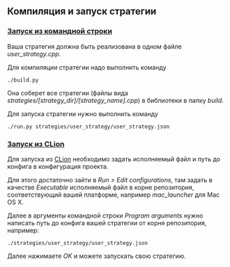 ## Компиляция и запуск стратегии

### [Запуск из командной строки](#command_line)

Ваша стратегия должна быть реализована в одном файле *user_strategy.cpp*.

Для компиляции стратегии надо выполнить команду 
```
./build.py
```

Она соберет все стратегии (файлы вида *strategies/[strategy_dir]/[strategy_name].cpp*) в библиотеки в папку *build*.

Для запуска стратегии нужно выполнить команду
```
./run.py strategies/user_strategy/user_strategy.json
```

### [Запуск из CLion](#clion)
Для запуска из [CLion](https://www.jetbrains.com/clion/download/) необходимо задать исполняемый файл и путь до конфига в конфигурация проекта. 

Для этого достаточно зайти в *Run > Edit configurations*, там задать в качестве *Executable* исполняемый файл в корне репозитория, соответствующий вашей платформе, например *mac_launcher* для Mac OS X.

Далее в аргументы командной строки *Program arguments* нужно написать путь до конфига вашей стратегии от корня репозитория, например:
```
./strategies/user_strategy/user_strategy.json
```

Далее нажимаете *OK* и можете запускать свою стратегию.